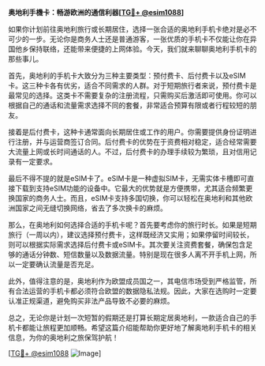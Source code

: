 **奥地利手機卡：畅游欧洲的通信利器[[TG💪+ @esim1088](https://t.me/s/esim1088)]**

如果你计划前往奥地利旅行或长期居住，选择一张合适的奥地利手机卡绝对是必不可少的一步。无论你是商务人士还是普通游客，一张优质的手机卡不仅能让你在异国他乡保持联络，还能带来便捷的上网体验。今天，我们就来聊聊奥地利手机卡的那些事儿。

首先，奥地利的手机卡大致分为三种主要类型：预付费卡、后付费卡以及eSIM卡。这三种卡各有优劣，适合不同需求的人群。对于短期旅行者来说，预付费卡是最常见的选择。这类卡不需要复杂的注册流程，只需购买后激活即可使用。你可以根据自己的通话和流量需求选择不同的套餐，非常适合预算有限或者行程较短的朋友。

接着是后付费卡，这种卡通常面向长期居住或工作的用户。你需要提供身份证明进行注册，并与运营商签订合同。后付费卡的优势在于资费相对稳定，适合经常需要大流量上网或长时间通话的人。不过，后付费卡的办理手续较为繁琐，且对信用记录有一定要求。

最后不得不提的就是eSIM卡了。eSIM卡是一种虚拟SIM卡，无需实体卡槽即可直接下载到支持eSIM功能的设备中。它最大的优势就是方便携带，尤其适合频繁更换国家的商务人士。而且，eSIM卡支持多国切换，你可以轻松在奥地利和其他欧洲国家之间无缝切换网络，省去了多次换卡的麻烦。

那么，在奥地利如何选择合适的手机卡呢？首先要考虑你的旅行时长。如果是短期旅行（一周以内），建议选择预付费卡，这样既经济又实用；如果停留时间较长，则可以根据实际需求选择后付费卡或eSIM卡。其次要关注资费套餐，确保包含足够的通话分钟数、短信数量以及数据流量。特别是现在很多人离不开手机上网，所以一定要确认流量是否充足。

此外，值得注意的是，奥地利作为欧盟成员国之一，其电信市场受到严格监管，所有合法运营的手机卡都必须符合欧盟的数据隐私法规。因此，大家在选购时一定要认准正规渠道，避免购买非法产品导致不必要的麻烦。

总之，无论你是计划一次短暂的假期还是打算长期定居奥地利，一款适合自己的手机卡都能让旅程更加顺畅。希望这篇介绍能帮助你更好地了解奥地利手机卡的相关信息，为你的奥地利之旅保驾护航！

[[TG💪+ @esim1088](https://t.me/s/esim1088) ![Image](https://i.postimg.cc/4NQfJmqS/Snipaste-2025-05-13-00-14-12.png)]